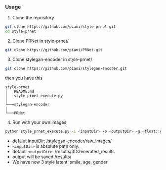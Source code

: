 ### Usage

1. Clone the repository
```bash
git clone https://github.com/piani/style-prnet.git
cd style-prnet
```

2. Clone PRNet in style-prnet/
```bash
git clone https://github.com/piani/PRNet.git
```

3. Clone stylegan-encoder in style-prnet/
```bash
git clone https://github.com/piani/stylegan-encoder.git 
```

then you have this 
```
style-prnet
│   README.md
│   style_prnet_execute.py
│
└───stylegan-encoder
│
└───PRNet
```

4. Run with your own images
```bash
python style_prnet_execute.py -i <inputDir> -o <outputDir> -g <float::gender_degree> -a <float::age_degree> -s <float::smile_degree>
```
- defalut inputDir: /stylegan-encoder/raw_images/
- `<inputDir>` is absolute path only.
- default `<outputDir>`: /results/3DGenerated_results 
- output will be saved /results/<outputDir>
- We have now 3 style latent: smile, age, gender


